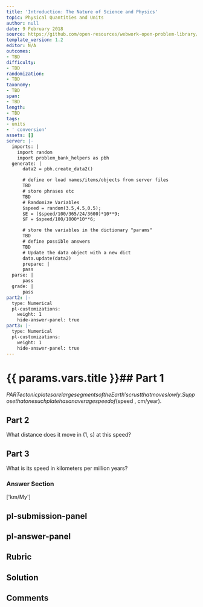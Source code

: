 ```yaml
---
title: 'Introduction: The Nature of Science and Physics'
topic: Physical Quantities and Units
author: null
date: 9 February 2018
source: https://github.com/open-resources/webwork-open-problem-library/tree/master/Contrib/BrockPhysics/College_Physics_Urone/1.The_Nature_of_Science_and_Physics/1-02.Physical_Quantities_and_Units/NU_U17_01_02_009.pg
template_version: 1.2
editor: N/A
outcomes:
- TBD
difficulty:
- TBD
randomization:
- TBD
taxonomy:
- TBD
span:
- TBD
length:
- TBD
tags:
- units
- ' conversion'
assets: []
server: |-
  imports: |
    import random
    import problem_bank_helpers as pbh
  generate: |
      data2 = pbh.create_data2()

      # define or load names/items/objects from server files
      TBD
      # store phrases etc
      TBD
      # Randomize Variables
      $speed = random(3.5,4.5,0.5);
      $E = ($speed/100/365/24/3600)*10**9;
      $F = $speed/100/1000*10**6;

      # store the variables in the dictionary "params"
      TBD
      # define possible answers
      TBD
      # Update the data object with a new dict
      data.update(data2)
      prepare: |
      pass
  parse: |
      pass
  grade: |
      pass
part2: |-
  type: Numerical
  pl-customizations:
    weight: 1
    hide-answer-panel: true
part3: |-
  type: Numerical
  pl-customizations:
    weight: 1
    hide-answer-panel: true
---
```


# {{ params.vars.title }}## Part 1 
$PAR Tectonic plates are large segments of the Earth's crust that move slowly. Suppose that one such plate has an average speed of ($speed , cm/year). 
## Part 2 
What distance does it move in (1, s) at this speed? 
## Part 3 
What is its speed in kilometers per million years? 


### Answer Section 
['km/My']

## pl-submission-panel 


## pl-answer-panel 


## Rubric 


## Solution 


## Comments 


